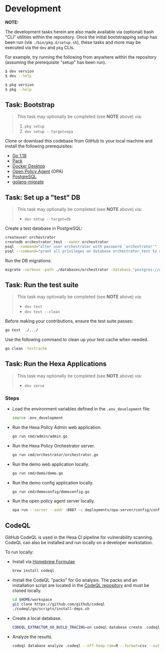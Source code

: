 # Development

**NOTE:**

The development tasks herein are also made available via (optional) bash "CLI"
utilities within the repository. Once the initial bootstrapping setup has been
run (via `./bin/pkg.d/setup.sh`), these tasks and more may be executed via the
`dev` and `pkg` CLIs.

For example, try running the following from anywhere within the repository
(assuming the prerequisite "setup" has been run).

```bash
$ dev version
$ dev --help

$ pkg version
$ pkg --help
```

## Task: Bootstrap

> This task may optionally be completed (see **NOTE** above) via:
>
> 1. `pkg setup`
> 2. `dev setup --target=opa`

Clone or download this codebase from GitHub to your local machine and install
the following prerequisites:

* [Go 1.18](https://go.dev)
* [Pack](https://buildpacks.io)
* [Docker Desktop](https://www.docker.com/products/docker-desktop)
* [Open Policy Agent](https://www.openpolicyagent.org) (OPA)
* [PostgreSQL](https://www.postgresql.org/)
* [golang-migrate](https://github.com/golang-migrate/migrate)

## Task: Set up a "test" DB

> This task may optionally be completed (see **NOTE** above) via:
>
> - `dev setup --target=db`

Create a test database in PostgreSQL:

```bash
createuser orchestrator
createdb orchestrator_test --owner orchestrator
psql --command="alter user orchestrator with password 'orchestrator'"
psql --command="grant all privileges on database orchestrator_test to orchestrator"
```

Run the DB migrations:

```bash
migrate -verbose -path ./databases/orchestrator -database "postgres://orchestrator:orchestrator@localhost:5432/orchestrator_test?sslmode=disable" up
```

## Task: Run the test suite

> This task may optionally be completed (see **NOTE** above) via:
>
> - `dev test`
> - `dev test --clean`

Before making your contributions, ensure the test suite passes:

```bash
go test  ./.../
```

Use the following command to clean up your test cache when needed.

```bash
go clean -testcache
```

## Task: Run the Hexa Applications

> This task may optionally be completed (see **NOTE** above) via:
>
> - `dev serve`

### Steps

- Load the environment variables defined in the `.env_development` file:

  ```bash
  source .env_development
  ```

- Run the Hexa Policy Admin web application.

  ```bash
  go run cmd/admin/admin.go
  ```

- Run the Hexa Policy Orchestrator server.

  ```bash
  go run cmd/orchestrator/orchestrator.go
  ```

- Run the demo web application locally.

  ```bash
  go run cmd/demo/demo.go
  ```

- Run the demo config application locally.

  ```bash
  go run cmd/democonfig/democonfig.go
  ```

- Run the open policy agent server locally.

  ```bash
  opa run --server --addr :8887 -c deployments/opa-server/config/config.yaml
  ```

## CodeQL

GitHub CodeQL is used in the Hexa CI pipeline for vulnerability scanning.
CodeQL can also be installed and run locally on a developer workstation.

To run locally:

- Install via [Homebrew Formulae](https://formulae.brew.sh)

  ```bash
  brew install codeql
  ```

- Install the CodeQL "packs" for Go analysis. The packs and an installation
  script are located in the [CodeQL repository](https://github.com/github/codeql)
  and must be cloned locally.

  ```bash
  cd $HOME/workspace
  git clone https://github.com/github/codeql
  ./codeql/go/scripts/install-deps.sh
  ```

- Create a local database.

  ```bash
  CODEQL_EXTRACTOR_GO_BUILD_TRACING=on codeql database create .codeql --language=go
  ```

- Analyze the results.

  ```bash
  codeql database analyze .codeql --off-heap-ram=0 --format=csv --output=codeql-results.csv ../codeql-go/ql/src/codeql-suites/go-code-scanning.qls
  ```
